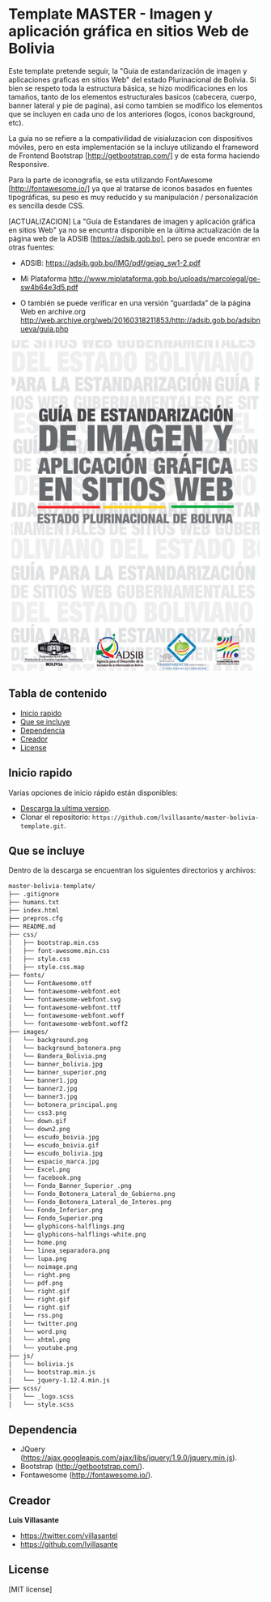 Template MASTER - Imagen y aplicación gráfica en sitios Web de Bolivia
======================================================================

Este template pretende seguir, la "Guia de estandarización de imagen y aplicaciones graficas en sitios Web" del estado Plurinacional de Bolivia. Si bien se respeto toda la estructura básica, se hizo modificaciones en los tamaños, tanto de los elementos estructurales basicos (cabecera, cuerpo, banner lateral y pie de pagina), asi como tambien se modifico los elementos que se incluyen en cada uno de los anteriores (logos, iconos background, etc). 

La guía no se refiere a la compativilidad de visialuzacion con dispositivos móviles, pero en esta implementación se la incluye utilizando el frameword de Frontend Bootstrap [http://getbootstrap.com/] y de esta forma haciendo Responsive.

Para la parte de iconografía, se esta utilizando FontAwesome [http://fontawesome.io/] ya que al tratarse de iconos basados en fuentes tipográficas, su peso es muy reducido y su manipulación / personalización es sencilla desde CSS.

[ACTUALIZACION]
La "Guía de Estandares de imagen y aplicación gráfica en sitios Web" ya no se encuntra disponible en la última actualización de la página web de la ADSIB [https://adsib.gob.bo], pero se puede encontrar en otras fuentes:

* ADSIB:
https://adsib.gob.bo/IMG/pdf/geiag_sw1-2.pdf

* Mi Plataforma
http://www.miplataforma.gob.bo/uploads/marcolegal/ge-sw4b64e3d5.pdf

* O también se puede verificar en una versión “guardada” de la página Web en archive.org
http://web.archive.org/web/20160318211853/http://adsib.gob.bo/adsibnueva/guia.php


![Alt text](/images/tapa-guia-adsib.jpg?raw=true "Tapa de la Guía")

## Tabla de contenido

* [Inicio rapido](#inicio-rapido)
* [Que se incluye](#que-se-incluye)
* [Dependencia](#dependencia)
* [Creador](#creador)
* [License](#license)


## Inicio rapido

Varias opciones de inicio rápido están disponibles:

* [Descarga la ultima version](https://github.com/lvillasante/master-bolivia-template/archive/master.zip).
* Clonar el repositorio: `https://github.com/lvillasante/master-bolivia-template.git`.


## Que se incluye

Dentro de la descarga se encuentran los siguientes directorios y archivos:

```
master-bolivia-template/
├── .gitignore
├── humans.txt
├── index.html
├── prepros.cfg
├── README.md
├── css/
│   ├── bootstrap.min.css
│   ├── font-awesome.min.css
│   ├── style.css
│   ├── style.css.map
├── fonts/
│   └── FontAwesome.otf
│   └── fontawesome-webfont.eot
│   └── fontawesome-webfont.svg
│   └── fontawesome-webfont.ttf
│   └── fontawesome-webfont.woff
│   └── fontawesome-webfont.woff2
├── images/
│   └── background.png
│   └── background_botonera.png
│   └── Bandera_Bolivia.png
│   └── banner_bolivia.jpg
│   └── banner_superior.png
│   └── banner1.jpg
│   └── banner2.jpg
│   └── banner3.jpg
│   └── botonera_principal.png
│   └── css3.png
│   └── down.gif
│   └── down2.png
│   └── escudo_boivia.jpg
│   └── escudo_boivia.gif
│   └── escudo_bolivia.jpg
│   └── espacio_marca.jpg
│   └── Excel.png
│   └── facebook.png
│   └── Fondo_Banner_Superior_.png
│   └── Fondo_Botonera_Lateral_de_Gobierno.png
│   └── Fondo_Botonera_Lateral_de_Interes.png
│   └── Fondo_Inferior.png
│   └── Fondo_Superior.png
│   └── glyphicons-halflings.png
│   └── glyphicons-halflings-white.png
│   └── home.png
│   └── linea_separadora.png
│   └── lupa.png
│   └── noimage.png
│   └── right.png
│   └── pdf.png
│   └── right.gif
│   └── right.gif
│   └── right.gif
│   └── rss.png
│   └── twitter.png
│   └── word.png
│   └── xhtml.png
│   └── youtube.png
├── js/
│   └── bolivia.js
│   └── bootstrap.min.js
│   └── jquery-1.12.4.min.js
├── scss/
│   └── _logo.scss
│   └── style.scss
```


## Dependencia

* JQuery (https://ajax.googleapis.com/ajax/libs/jquery/1.9.0/jquery.min.js). 
* Bootstrap (http://getbootstrap.com/). 
* Fontawesome (http://fontawesome.io/). 

## Creador

**Luis Villasante**

* <https://twitter.com/villasantel>
* <https://github.com/lvillasante>


## License

[MIT license]